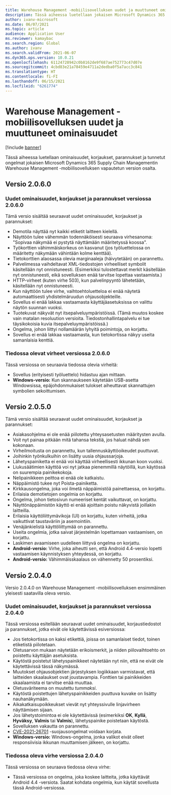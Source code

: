 ```yaml
---
title: Warehouse Management -mobiilisovelluksen uudet ja muuttuneet ominaisuudet
description: Tässä aiheessa luetellaan jokaisen Microsoft Dynamics 365 Supply Chain Managementin Warehouse Management -mobiilisovelluksen vapautetun version uudet ja muuttuneet ominaisuudet.
author: ivanv-microsoft
ms.date: 06/07/2021
ms.topic: article
audience: Application User
ms.reviewer: kamaybac
ms.search.region: Global
ms.author: ivanv
ms.search.validFrom: 2021-06-07
ms.dyn365.ops.version: 10.0.21
ms.openlocfilehash: 61124728942c0b8162de9f687ae752773c47d07e
ms.sourcegitcommit: 4cbd83e21a78459e4711a2dedba0f5a7acc3c841
ms.translationtype: HT
ms.contentlocale: fi-FI
ms.lasthandoff: 06/15/2021
ms.locfileid: "6261774"
---
```

# <a name="whats-new-or-changed-in-the-warehouse-management-mobile-app"></a>Warehouse Management -mobiilisovelluksen uudet ja muuttuneet ominaisuudet

[!include [banner](../includes/banner.md)]

Tässä aiheessa luetellaan ominaisuudet, korjaukset, parannukset ja tunnetut ongelmat jokaisen Microsoft Dynamics 365 Supply Chain Managementin Warehouse Management -mobiilisovelluksen vapautetun version osalta.

## <a name="version-2060"></a>Versio 2.0.6.0

### <a name="new-features-fixes-and-improvements-in-version-2060"></a>Uudet ominaisuudet, korjaukset ja parannukset versiossa 2.0.6.0

Tämä versio sisältää seuraavat uudet ominaisuudet, korjaukset ja parannukset:

- Demotila näyttää nyt kaikki etiketit laitteen kielellä.
- Näyttöön tulee vähemmän todennäköisesti seuraava virhesanoma: "Sopivaa näkymää ei pystytä näyttämään määritetyssä koossa".
- Työkorttien vähimmäiskorkeus on kasvanut (jos työluettelossa on määritetty näkymään vähintään kolme kenttää).
- Tietokorttien alaosassa olevia marginaaleja (häivytetään) on parannettu.
- Palvelimessa vaihdeltavat XML-tiedostojen virheelliset symbolit käsitellään nyt onnistuneesti. (Esimerkiksi tulostettavat merkit käsitellään nyt onnistuneesti, eikä sovelluksen enää tarvitse lopettaa vastaamista.)
- HTTP-virheet (kuten virhe 503), kun palvelinpyyntö lähetetään, käsitellään nyt onnistuneesti.
- Kun näyttöön tulee virhe, vaihtoehtoluetteloa ei enää näytetä automaattisesti yhdistelmäruudun ohjausobjekteille.
- Sovellus ei enää lakkaa vastaamasta käyttäjäasetuksissa on valittu näytön suunnan vuoksi.
- Tuotekuvat näkyvät nyt itsepalveluympäristöissä. (Tämä muutos koskee vain matalan resoluution versioita. Tiedostonhallintapalvelu ei tue täysikokoisia kuvia itsepalveluympäristöissä.)
- Ongelma, johon liittyi nollamäärän lyhyitä poimintoja, on korjattu.
- Sovellus ei enää lakkaa vastaamasta, kun tietokortissa näkyy useita samanlaisia kenttiä.

### <a name="known-issues-in-version-2060"></a>Tiedossa olevat virheet versiossa 2.0.6.0

Tässä versiossa on seuraavia tiedossa olevia virheitä:

- Sovellus (erityisesti työluettelo) hidastuu ajan mittaan.
- **Windows-versio:** Kun skannaukseen käytetään USB-asetta Windowsissa, epäjohdonmukaiset tulokset aiheuttavat skannattujen symbolien sekoittumisen.

## <a name="version-2050"></a>Versio 2.0.5.0

Tämä versio sisältää seuraavat uudet ominaisuudet, korjaukset ja parannukset:

- Asiakasohjelma ei ole enää piilotettu yhteysasetusten määritysten avulla.
- Voit nyt painaa pitkään mitä tahansa tekstiä, jos haluat nähdä sen kokonaan.
- Virheilmoitusta on parannettu, kun tallennuskäyttöoikeudet puuttuvat.
- Joihinkin työnkulkuihin on lisätty uusia ohjaussarjoja.
- Lähetyspainiketta ei enää voi käyttää virheellisesti ikkunan koon vuoksi.
- Liukusäätimien käyttöä voi nyt jatkaa pienemmillä näytöillä, kun käytössä on suurempia painikekokoja.
- Nelipainikkeen peittoa ei enää ole katkaistu.
- Näppäimistö tukee nyt Poista-painiketta.
- Kirkkausongelma, joka voi ilmetä näppäimistöä painettaessa, on korjattu.
- Erilaisia demotietojen ongelmia on korjattu.
- Ongelma, johon tietosivun numeeriset kentät vaikuttavat, on korjattu.
- Näyttönäppäimistön käyttö ei enää ajoittain poistu näkyvistä joillakin laitteilla.
- Erilaisia käyttöliittymävikoja (UI) on korjattu, kuten virheitä, jotka vaikuttivat taustaväriin ja asemointiin.
- Venäjänkielistä käyttöliittymää on parannettu.
- Useita ongelmia, jotka saivat järjestelmän lopettamaan vastaamisen, on korjattu.
- Laskimen avaamiseen uudelleen liittyvä ongelma on korjattu.
- **Android-versio:** Virhe, joka aiheutti sen, että Android 4.4-versio lopetti vastaamisen käynnistyksen yhteydessä, on korjattu.
- **Android-versio:** Vähimmäisskaalaus on vähennetty 50 prosentiksi.

## <a name="version-2040"></a>Versio 2.0.4.0

Versio 2.0.4.0 on Warehouse Management -mobiilisovelluksen ensimmäinen yleisesti saatavilla oleva versio.

### <a name="new-features-fixes-and-improvements-in-version-2040"></a>Uudet ominaisuudet, korjaukset ja parannukset versiossa 2.0.4.0

Tässä versiossa esitellään seuraavat uudet ominaisuudet, korjaustiedostot ja parannukset, jotka eivät ole käytettävissä esiversiossa:

- Jos tietokortissa on kaksi etikettiä, joissa on samanlaiset tiedot, toinen etiketistä piilotetaan.
- Oletusarvon mukaan näytetään erikoismerkit, ja niiden piilovaihtoehto on poistettu käyttäjän asetuksista.
- Käytöstä poistetut lähetyspainikkeet näytetään nyt niin, että ne eivät ole käytettävissä tässä näkymässä.
- Muutokset ohjausobjektien järjestyksen logiikkaan varmistavat, että laitteiden skaalaukset ovat joustavampia. Fonttien tai painikkeiden skaalaamista ei tarvitse enää muuttaa.
- Oletusväriteema on muutettu *tummaksi*.
- Käytöstä poistettujen lähetyspainikkeiden puuttuva kuvake on lisätty nauhanäkymään.
- Aikakatkaisupoikkeukset vievät nyt yhteyssivulle linjavirheen näyttämisen sijaan.
- Jos lähetystoimintoa ei ole käytettävissä (esimerkiksi **OK**, **Kyllä**, **Hyväksy**, **Valmis** tai **Valmis**), lähetyspainike poistetaan käytöstä.
- Sovelluksen vakautta on parannettu.
- [CVE-2021-26701](https://msrc.microsoft.com/update-guide/vulnerability/CVE-2021-26701) -suojausongelmat voidaan korjata.
- **Windows-versio:** Windows-ongelma, jonka valikot eivät olleet responsiivisia ikkunan muuttamisen jälkeen, on korjattu.

### <a name="known-issue-in-version-2040"></a>Tiedossa oleva virhe versiossa 2.0.4.0

Tässä versiossa on seuraava tiedossa oleva virhe:

- Tässä versiossa on ongelma, joka koskee laitteita, jotka käyttävät Android 4.4 -versiota. Saatat kohdata ongelmia, kun käytät sovellusta tässä Android-versiossa.
